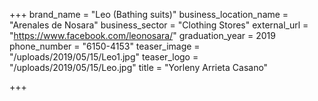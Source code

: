 +++
brand_name = "Leo (Bathing suits)"
business_location_name = "Arenales de Nosara"
business_sector = "Clothing Stores"
external_url = "https://www.facebook.com/leonosara/"
graduation_year = 2019
phone_number = "6150-4153"
teaser_image = "/uploads/2019/05/15/Leo1.jpg"
teaser_logo = "/uploads/2019/05/15/Leo.jpg"
title = "Yorleny Arrieta Casano"

+++
